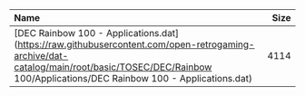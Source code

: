 |Name|Size|
|:---|---:|
|[DEC Rainbow 100 - Applications.dat](https://raw.githubusercontent.com/open-retrogaming-archive/dat-catalog/main/root/basic/TOSEC/DEC/Rainbow 100/Applications/DEC Rainbow 100 - Applications.dat)|4114|
